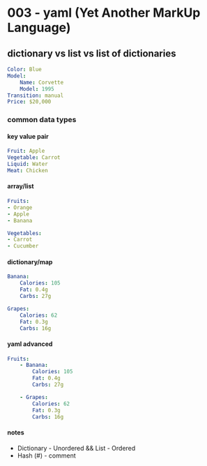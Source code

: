 # 003 - yaml (Yet Another MarkUp Language)

## dictionary vs list vs list of dictionaries

```yaml
Color: Blue
Model:
	Name: Corvette
	Model: 1995
Transition: manual
Price: $20,000
```

### common data types

#### key value pair

```yaml
Fruit: Apple
Vegetable: Carrot
Liquid: Water
Meat: Chicken
```

#### array/list

```yaml
Fruits:
- Orange
- Apple
- Banana

Vegetables:
- Carrot
- Cucumber
```

#### dictionary/map

```yaml
Banana:
	Calories: 105
	Fat: 0.4g
	Carbs: 27g

Grapes:
	Calories: 62
	Fat: 0.3g
	Carbs: 16g
```

#### yaml advanced

```yaml
Fruits:
	- Banana:
		Calories: 105
		Fat: 0.4g
		Carbs: 27g

	- Grapes:
		Calories: 62
		Fat: 0.3g
		Carbs: 16g
```

#### notes

* Dictionary - Unordered && List            -  Ordered
* Hash (#) - comment